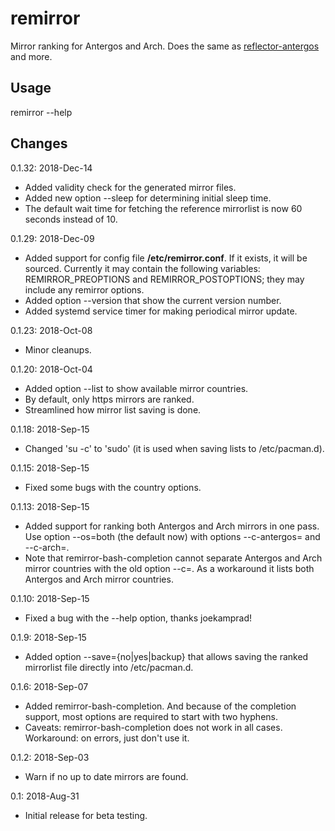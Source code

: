 # remirror
Mirror ranking for Antergos and Arch. Does the same as [reflector-antergos](https://github.com/manuel-192/antergos-reflector) and more.
## Usage
remirror --help
## Changes
0.1.32: 2018-Dec-14
- Added validity check for the generated mirror files.
- Added new option --sleep for determining initial sleep time.
- The default wait time for fetching the reference mirrorlist is now 60 seconds instead of 10.

0.1.29: 2018-Dec-09
- Added support for config file <b>/etc/remirror.conf</b>. If it exists, it will be sourced. Currently it may contain the following variables: REMIRROR_PREOPTIONS and REMIRROR_POSTOPTIONS; they may include any remirror options.
- Added option --version that show the current version number.
- Added systemd service timer for making periodical mirror update.

0.1.23: 2018-Oct-08
- Minor cleanups.

0.1.20: 2018-Oct-04
- Added option --list to show available mirror countries.
- By default, only https mirrors are ranked.
- Streamlined how mirror list saving is done.

0.1.18: 2018-Sep-15
- Changed 'su -c' to 'sudo' (it is used when saving lists to /etc/pacman.d).

0.1.15: 2018-Sep-15
- Fixed some bugs with the country options.

0.1.13: 2018-Sep-15
- Added support for ranking both Antergos and Arch mirrors in one pass. Use option --os=both (the default now) with options --c-antergos=<countries> and --c-arch=<countries>.
- Note that remirror-bash-completion cannot separate Antergos and Arch mirror countries with the old option --c=<countries>. As a workaround it lists both Antergos and Arch mirror countries.

0.1.10: 2018-Sep-15
- Fixed a bug with the --help option, thanks joekamprad!

0.1.9: 2018-Sep-15
- Added option --save={no|yes|backup} that allows saving the ranked mirrorlist file directly into /etc/pacman.d.

0.1.6: 2018-Sep-07
- Added remirror-bash-completion. And because of the completion support, most options are required to start with two hyphens.
- Caveats: remirror-bash-completion does not work in all cases. Workaround: on errors, just don't use it.

0.1.2: 2018-Sep-03
- Warn if no up to date mirrors are found.

0.1: 2018-Aug-31
- Initial release for beta testing.
